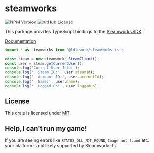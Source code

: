# steamworks
![NPM Version](https://img.shields.io/npm/v/%40ldlework%2Fsteamworks-ts)
![GitHub License](https://img.shields.io/github/license/dustinlacewell/steamworks-ts)

This package provides TypeScript bindings to the [Steamworks SDK](https://partner.steamgames.com/doc/sdk).

[Documentation](https://steamworks.ldlework.com)

```ts
import * as steamworks from '@ldlework/steamworks-ts';

const steam = new steamworks.SteamClient();
const user = steam.getCurrentUser();
console.log('Current User Info:');
console.log('  Steam ID:', user.steamId);
console.log('  Account ID:', user.accountId);
console.log('  Name:', user.name);
console.log('  Logged On:', user.loggedOn);
```

## License
This crate is licensed under  [MIT](./LICENSE-MIT).

## Help, I can't run my game!
If you are seeing errors like `STATUS_DLL_NOT_FOUND`, `Image not found` etc. your platform is not likely supported by Steamworks-ts.